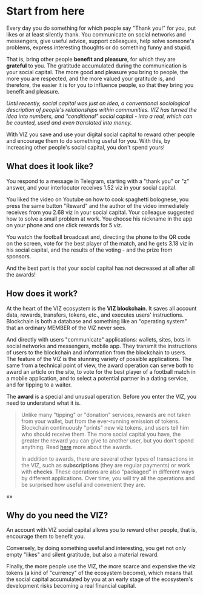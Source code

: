 # Start from here

Every day you do something for which people say "Thank you!" for you, put likes or at least silently thank. You communicate on social networks and messengers, give useful advice, support colleagues, help solve someone's problems, express interesting thoughts or do something funny and stupid.

That is, bring other people **benefit and pleasure**, for which they are **grateful** to you.
The gratitude accumulated during the communication is your social capital. The more good and pleasure you bring to people, the more you are respected, and the more valued your gratitude is, and therefore, the easier it is for you to influence people, so that they bring you benefit and pleasure.

*Until recently, social capital was just an idea, a conventional sociological description of people's relationships within communities. VIZ has turned the idea into numbers, and "conditional" social capital - into a real, which can be counted, used and even translated into money.*

With VIZ you save and use your digital social capital to reward other people and encourage them to do something useful for you. With this, by increasing other people's social capital, you don't spend yours!

## What does it look like?

You respond to a message in Telegram, starting with a "thank you" or "z" answer, and your interlocutor receives 1.52 viz in your social capital.

You liked the video on Youtube on how to cook spaghetti bolognese, you press the same button "Reward" and the author of the video immediately receives from you 2.68 viz in your social capital.
Your colleague suggested how to solve a small problem at work. You choose his nickname in the app on your phone and one click rewards for 5 viz.

You watch the football broadcast and, directing the phone to the QR code on the screen, vote for the best player of the match, and he gets 3.18 viz in his social capital, and the results of the voting - and the prize from sponsors.

And the best part is that your social capital has not decreased at all after all the awards!

## How does it work?

At the heart of the VIZ ecosystem is the **VIZ blockchain**. It saves all account data, rewards, transfers, tokens, etc., and executes users' instructions. Blockchain is both a database and something like an "operating system" that an ordinary MEMBER of the VIZ never sees.

And directly with users "communicate" applications: wallets, sites, bots in social networks and messengers, mobile app. They transmit the instructions of users to the blockchain and information from the blockchain to users. The feature of the VIZ is the stunning variety of possible applications. The same from a technical point of view, the award operation can serve both to award an article on the site, to vote for the best player of a football match in a mobile application, and to select a potential partner in a dating service, and for tipping to a waiter.

The **award** is a special and unusual operation. Before you enter the VIZ, you need to understand what it is.

> Unlike many "tipping" or "donation" services, rewards are not taken from your wallet, but from the ever-running emission of tokens. Blockchain continuously "prints" new viz tokens, and users tell him who should receive them. The more social capital you have, the greater the reward you can give to another user, but you don't spend anything. Read [here](https://wiki.viz.media/users/basics-en#award) more about the awards.
>
> In addition to awards, there are several other types of transactions in the VIZ, such as **subscriptions** (they are regular payments) or work with **checks**. These operations are also "packaged" in different ways by different applications. Over time, you will try all the operations and be surprised how useful and convenient they are.

«»

## Why do you need the VIZ?

An account with VIZ social capital allows you to reward other people, that is, encourage them to benefit you.

Conversely, by doing something useful and interesting, you get not only empty "likes" and silent gratitude, but also a material reward.

Finally, the more people use the VIZ, the more scarce and expensive the viz tokens (a kind of "currency" of the ecosystem become), which means that the social capital accumulated by you at an early stage of the ecosystem's development risks becoming a real financial capital.
